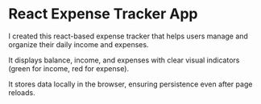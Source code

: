 # React Expense Tracker App

I created this react-based expense tracker that helps users manage and organize their daily income and expenses.

It displays balance, income, and expenses with clear visual indicators (green for income, red for expense).

It stores data locally in the browser, ensuring persistence even after page reloads.
